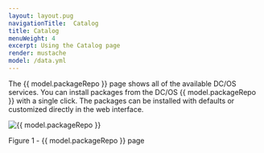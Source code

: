 ```yaml
---
layout: layout.pug
navigationTitle:  Catalog
title: Catalog
menuWeight: 4
excerpt: Using the Catalog page
render: mustache
model: /data.yml
---
```


The {{ model.packageRepo }} page shows all of the available DC/OS services. You can install packages from the DC/OS {{ model.packageRepo }} with a single click. The packages can be installed with defaults or customized directly in the web interface.

![{{ model.packageRepo }}](/1.13/img/GUI-Catalog-Main_View-1_12.png)

Figure 1 - {{ model.packageRepo }} page

